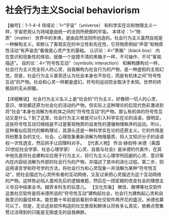 # 社会行为主义Social behaviorism
【编号】：1-1-4-4
场域论：1=“宇宙”（universe）
和科学实在论和物理主义一样，宇宙悲观认为场域是由统一的法则所统御的宇宙。
本体论：1=“物质”（matter）
世界中的本体，是由自然法则所创造的。社会行为主义虽然自视是一种解构主义，却默认了客观实在的中立性和先在性，它将物质例如“声音”和物质性活动“有声姿态”看做是心灵产生的基础。
认识论：4=“黑箱”（black box）
内在意识和现象性的体验，就像一个捉摸不清的黑箱子一样，不可操作、不可“客观描述”。
目的论：4=“符号性互动”（symbolic interaction）
和解构建构论一样，社会行为主义完全将人的心灵、自我解构为社会行为的产物，是一种虚假的主观幻觉。但是，社会行为主义甚至还认为社会本身也不存在，而是有机体之间“符号性互动”的产物。社会和心灵一样都是虚幻，符号的运动完全取决于未知。世界的终极目的无从把握。

【详细解说】
社会行为主义名义上是“社会的”行为主义，好像把一切人的心灵、意识、体验都还原为社会化的活动的产物。但实际上这种理论的后现代色彩激进到将“社会”本身也消解为有机体之间的“符号性互动”的产物。那么有机体的符号性互动又是什么？到了这里，社会行为主义者就可以引入科学实在论的话语，很明显，这些符号性互动归根结底不过是客观物质的自发性的遵循物理秩序的运动。所以，这种看似后现代的解构理论，其源头还是一种科学实在论的还原主义。它的作用是将纷繁复杂的文化、社会、心理现象重新消解为物理基质，将人文知识分子的话语权一次性透支，然后拱手让回理科对手。
【代表人物】
乔治·赫伯特·米德（美国20世纪社会学家、社会心理学家）
《心灵、自我与社会》是米德的代表作，在其中他先是将社会建构论应用于行为主义，将行为主义心理学所回避的心灵、意识等内在内容给消解为外部的社会行为的产物，并描述了其中的进化过程。第二步，则运用语言学和符号学的方法，将社会行为和心灵现象一并消解为某种“符号性互动”，把社会描述为心灵所有者的互动网络，又反过来把心灵描述为这个互动网络的产物。这样势必陷入蛋鸡先后的逻辑难题，然后在一团浆糊的改变社会的理想主义号召中结束全书。糊弄本科生的玩意儿。
【文化形象】
微信、微博等社交软件
这类社交软件是将米德所说的“符号性互动”建构起社会，社会行为建构起心灵和自我意识的最佳样本。能在数十年前提前看到中美社交软件两开花的盛况，米德也算可以了。但是，无论这些软件构造的社交景观和群体认同有多么真实，依赖点赞集赞过活得到的只能是无限虚无的自我麻醉。

